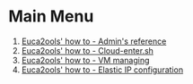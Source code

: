 Main Menu
=========

1. [Euca2ools' how to - Admin's reference](admin_guide.html)
1. [Euca2ools' how to - Cloud-enter.sh](user_guide_cloud_enter.html)
1. [Euca2ools' how to - VM managing](user_guide_VMs.html)
1. [Euca2ools' how to - Elastic IP configuration](user_guide_elastic_IP.html)
